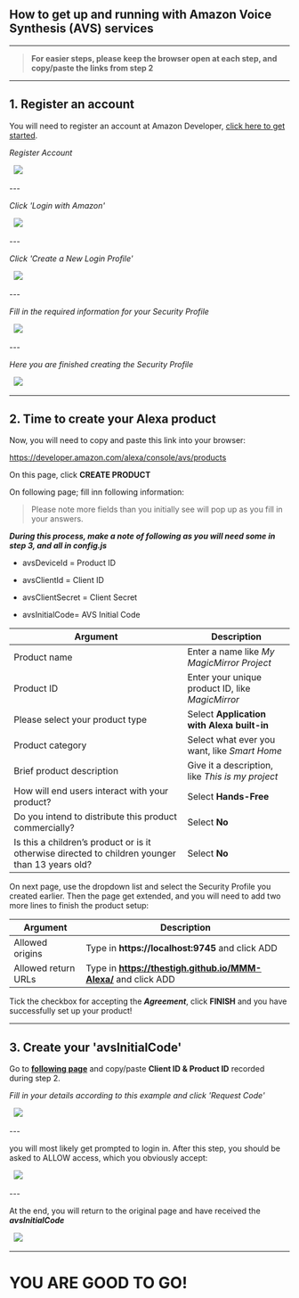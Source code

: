 ## How to get up and running with Amazon Voice Synthesis (AVS) services

***

> **For easier steps, please keep the browser open at each step, and copy/paste the links from step 2**

***

## 1. Register an account
You will need to register an account at Amazon Developer, [click here to get started](https://www.amazon.com/ap/register?openid.pape.max_auth_age=1&openid.return_to=https%3A%2F%2Fdeveloper.amazon.com%2Fap_login.html&prevRID=58N9KKJN1AEBPGJDP3K1&openid.identity=http%3A%2F%2Fspecs.openid.net%2Fauth%2F2.0%2Fidentifier_select&openid.assoc_handle=mas_dev_portal&openid.mode=checkid_setup&prepopulatedLoginId=&failedSignInCount=0&language=en_US&openid.claimed_id=http%3A%2F%2Fspecs.openid.net%2Fauth%2F2.0%2Fidentifier_select&pageId=amzn_developer_portal&openid.ns=http%3A%2F%2Fspecs.openid.net%2Fauth%2F2.0).

*Register Account*
<p align="left">
   <img src="https://github.com/TheStigh/MMM-Alexa/blob/master/imgs/1_amazon_create_account.png" width=auto>
<p>
---
 
*Click 'Login with Amazon'*
<p align="left">
   <img src="https://github.com/TheStigh/MMM-Alexa/blob/master/imgs/2_amazon_logged_in.png" width=auto>
<p>
---
 
*Click 'Create a New Login Profile'*
<p align="left">
   <img src="https://github.com/TheStigh/MMM-Alexa/blob/master/imgs/3_amazon_create_security_profile.png" width=auto>
<p>
---
 
*Fill in the required information for your Security Profile*
<p align="left">
   <img src="https://github.com/TheStigh/MMM-Alexa/blob/master/imgs/4_amazon_creating_profile.png" width=auto>
<p>
---
 
*Here you are finished creating the Security Profile*
<p align="left">
   <img src="https://github.com/TheStigh/MMM-Alexa/blob/master/imgs/5_amazon_profile_created.png" width=auto>
<p>

***

## 2. Time to create your Alexa product
Now, you will need to copy and paste this link into your browser:

https://developer.amazon.com/alexa/console/avs/products

On this page, click **CREATE PRODUCT**

On following page; fill inn following information:

> Please note more fields than you initially see will pop up as you fill in your answers.

***During this process, make a note of following as you will need some in step 3, and all in config.js***

* avsDeviceId = Product ID

* avsClientId = Client ID

* avsClientSecret = Client Secret

* avsInitialCode= AVS Initial Code


Argument | Description
---|---
Product name | Enter a name like *My MagicMirror Project*
Product ID | Enter your unique product ID, like *MagicMirror*
Please select your product type | Select **Application with Alexa built-in**
Product category | Select what ever you want, like *Smart Home*
Brief product description | Give it a description, like *This is my project*
How will end users interact with your product? | Select **Hands-Free**
Do you intend to distribute this product commercially? | Select **No**
Is this a children’s product or is it otherwise directed to children younger than 13 years old? | Select **No**

On next page, use the dropdown list and select the Security Profile you created earlier.
Then the page get extended, and you will need to add two more lines to finish the product setup:


Argument | Description
---|---
Allowed origins | Type in **https://localhost:9745** and click ADD
Allowed return URLs | Type in **https://thestigh.github.io/MMM-Alexa/** and click ADD


Tick the checkbox for accepting the ***Agreement***, click **FINISH** and you have successfully set up your product!

***

## 3. Create your 'avsInitialCode'

Go to **[following page](https://thestigh.github.io/MMM-Alexa/)** and copy/paste **Client ID & Product ID** recorded during step 2.

*Fill in your details according to this example and click 'Request Code'*
<p align="left">
   <img src="https://github.com/TheStigh/MMM-Alexa/blob/master/imgs/7_amazon_create_avs.png" width=auto>
<p>
---
 
you will most likely get prompted to login in.
After this step, you should be asked to ALLOW access, which you obviously accept:
<p align="left">
   <img src="https://github.com/TheStigh/MMM-Alexa/blob/master/imgs/8_amazon_avs_grant.png" width=auto>
<p>
--- 

At the end, you will return to the original page and have received the ***avsInitialCode***
<p align="left">
   <img src="https://github.com/TheStigh/MMM-Alexa/blob/master/imgs/9_amazon_avs_received.png" width=auto>
<p>

***

# YOU ARE GOOD TO GO!
